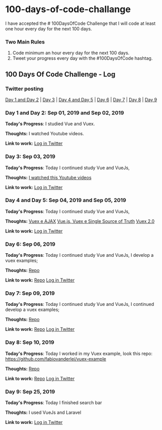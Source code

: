 # 100-days-of-code-challange
I have accepted the # 100DaysOfCode Challenge that I will code at least one hour every day for the next 100 days.

### Two Main Rules
1.  Code minimum an hour every day for the next 100 days.
2.  Tweet your progress every day with the #100DaysOfCode hashtag.

## 100 Days Of Code Challenge - Log

### Twitter posting
[Day 1 and Day 2](https://twitter.com/FabioVanderlei/status/1168377422275891201) | [Day 3](https://twitter.com/FabioVanderlei/status/1168984980661395457) | [Day 4 and Day 5](https://twitter.com/FabioVanderlei/status/1169987496517746690) | [Day 6](https://twitter.com/FabioVanderlei/status/1170170058292834306) | [Day 7](https://twitter.com/FabioVanderlei/status/1171477116820414464) | [Day 8](https://twitter.com/FabioVanderlei/status/1171542593374756864) | [Day 9](https://twitter.com/FabioVanderlei/status/1171542593374756864)


### Day 1 and Day 2: Sep 01, 2019 and Sep 02, 2019
**Today's Progress**: I studied Vue and Vuex.

**Thoughts:** I watched Youtube videos.

**Link to work:** [Log in Twitter](https://twitter.com/FabioVanderlei/status/1168377422275891201)
 
### Day 3: Sep 03, 2019
**Today's Progress**: Today I continued study Vue and VueJs,

**Thoughts:** [I watched this Youtube videos](https://www.youtube.com/watch?v=BT1kKaZwPRs&list=PLFJmwzuHdBRTN93itG0UiZpqs8ZnBSeEF&index=3)

**Link to work:** [Log in Twitter](https://twitter.com/FabioVanderlei/status/1168984980661395457)

### Day 4 and Day 5: Sep 04, 2019 and Sep 05, 2019
**Today's Progress**: Today I continued study Vue and VueJs,

**Thoughts:** [Vuex e AJAX](https://www.youtube.com/watch?v=Fn6pB3sYhn4&list=PLFJmwzuHdBRTN93itG0UiZpqs8ZnBSeEF&index=1)
[Vue.js, Vuex e Single Source of Truth](https://www.youtube.com/watch?v=QIGFxhUQ_VM&list=PLFJmwzuHdBRTN93itG0UiZpqs8ZnBSeEF&index=2)
[Vuex 2.0](https://www.youtube.com/watch?v=BT1kKaZwPRs&list=PLFJmwzuHdBRTN93itG0UiZpqs8ZnBSeEF&index=3)

**Link to work:** [Log in Twitter](https://twitter.com/FabioVanderlei/status/1169987496517746690)

### Day 6: Sep 06, 2019
**Today's Progress**: Today I continued study Vue and VueJs, I develop a vuex examples;

**Thoughts:** [Repo](https://github.com/fabiovanderlei/vuex-example)

**Link to work:** 
[Repo](https://github.com/fabiovanderlei/vuex-example)
[Log in Twitter](https://twitter.com/FabioVanderlei/status/1170170058292834306)

### Day 7: Sep 09, 2019
**Today's Progress**: Today I continued study Vue and VueJs, I continued develop a vuex examples;

**Thoughts:** [Repo](https://github.com/fabiovanderlei/vuex-example)

**Link to work:** 
[Repo](https://github.com/fabiovanderlei/vuex-example)
[Log in Twitter](https://twitter.com/FabioVanderlei/status/1171477116820414464)

### Day 8: Sep 10, 2019
**Today's Progress**: Today I worked in my Vuex example, look this repo:
https://github.com/fabiovanderlei/vuex-example

**Thoughts:** [Repo](https://github.com/fabiovanderlei/vuex-example)

**Link to work:** 
[Repo](https://github.com/fabiovanderlei/vuex-example)
[Log in Twitter](https://twitter.com/FabioVanderlei/status/1171542593374756864)

### Day 9: Sep 25, 2019
**Today's Progress**: Today I finished search bar

**Thoughts:** I used VueJs and Laravel

**Link to work:** 
[Log in Twitter](https://twitter.com/FabioVanderlei/status/1171542593374756864)



